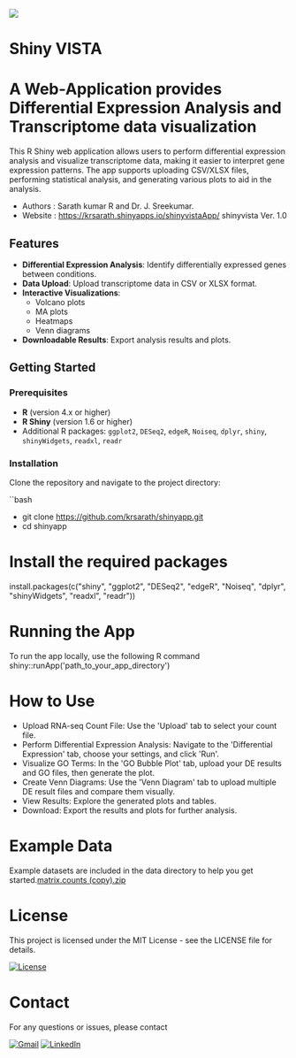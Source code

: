 [![](https://img.shields.io/badge/Shiny-shinyapps.io-blue?style=flat&labelColor=white&logo=RStudio&logoColor=blue)](https://matt.dray.shinyapps.io/randoflag/)
# Shiny VISTA

# A Web-Application provides Differential Expression Analysis and Transcriptome data visualization 

This R Shiny web application allows users to perform differential expression analysis and visualize transcriptome data, making it easier to interpret gene expression patterns. The app supports uploading CSV/XLSX files, performing statistical analysis, and generating various plots to aid in the analysis.

- Authors : Sarath kumar R and Dr. J. Sreekumar.
- Website : https://krsarath.shinyapps.io/shinyvistaApp/ shinyvista Ver. 1.0

## Features

- **Differential Expression Analysis**: Identify differentially expressed genes between conditions.
- **Data Upload**: Upload transcriptome data in CSV or XLSX format.
- **Interactive Visualizations**:
  - Volcano plots
  - MA plots
  - Heatmaps
  - Venn diagrams
- **Downloadable Results**: Export analysis results and plots.

## Getting Started

### Prerequisites

- **R** (version 4.x or higher)
- **R Shiny** (version 1.6 or higher)
- Additional R packages: `ggplot2`, `DESeq2`, `edgeR`, `Noiseq`, `dplyr`, `shiny`, `shinyWidgets`, `readxl`, `readr`

### Installation

Clone the repository and navigate to the project directory:

``bash
- git clone https://github.com/krsarath/shinyapp.git
- cd shinyapp

# Install the required packages
install.packages(c("shiny", "ggplot2", "DESeq2", "edgeR", "Noiseq", "dplyr", "shinyWidgets", "readxl", "readr"))

#  Running the App

To run the app locally, use the following R command
shiny::runApp('path_to_your_app_directory')



# How to Use

- Upload RNA-seq Count File: Use the 'Upload' tab to select your count file.
- Perform Differential Expression Analysis: Navigate to the 'Differential Expression' tab, choose your settings, and click 'Run'.
- Visualize GO Terms: In the 'GO Bubble Plot' tab, upload your DE results and GO files, then generate the plot.
- Create Venn Diagrams: Use the 'Venn Diagram' tab to upload multiple DE result files and compare them visually.
- View Results: Explore the generated plots and tables.
- Download: Export the results and plots for further analysis.


# Example Data

Example datasets are included in the data directory to help you get started.[matrix.counts (copy).zip](url)

# License

This project is licensed under the MIT License - see the LICENSE file for details.

[![License](https://img.shields.io/badge/License-MIT-blue.svg)](https://github.com/krsarath/shinyapp/blob/main/LICENSE)


# Contact

For any questions or issues, please contact

[![Gmail](https://img.shields.io/badge/Sarath_Kumar_R-DB4437?style=for-the-badge&logo=Gmail&logoColor=white)](mailto:akhilsarath37@gmail.com) [![LinkedIn](https://img.shields.io/badge/Sarath_Kumar_R-0A66C2?style=for-the-badge&logo=LinkedIn&logoColor=white)](https://www.linkedin.com/in/sarathkr/)



